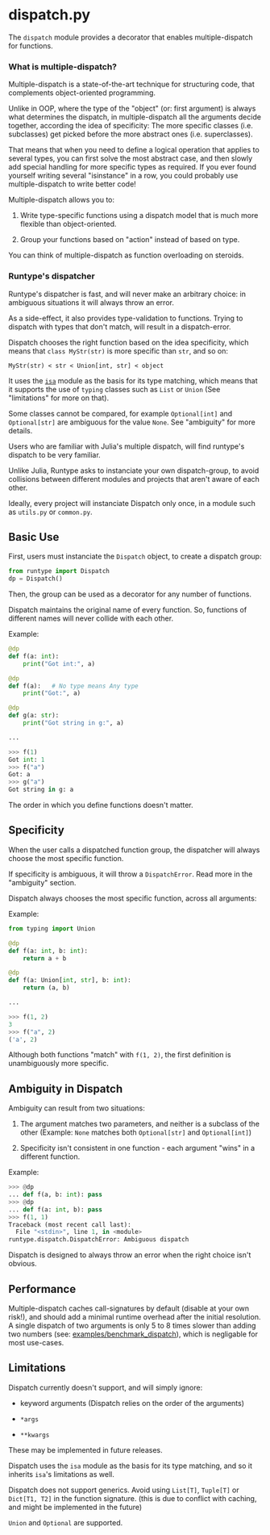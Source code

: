 # dispatch.py

The `dispatch` module provides a decorator that enables multiple-dispatch for functions.

### What is multiple-dispatch?

Multiple-dispatch is a state-of-the-art technique for structuring code, that complements object-oriented programming.

Unlike in OOP, where the type of the "object" (or: first argument) is always what determines the dispatch, in multiple-dispatch all the arguments decide together, according the idea of specificity: The more specific classes (i.e. subclasses) get picked before the more abstract ones (i.e. superclasses).

That means that when you need to define a logical operation that applies to several types, you can first solve the most abstract case, and then slowly add special handling for more specific types as required. If you ever found yourself writing several "isinstance" in a row, you could probably use multiple-dispatch to write better code!

Multiple-dispatch allows you to:

1. Write type-specific functions using a dispatch model that is much more flexible than object-oriented.

2. Group your functions based on "action" instead of based on type.

You can think of multiple-dispatch as function overloading on steroids.

### Runtype's dispatcher

Runtype's dispatcher is fast, and will never make an arbitrary choice: in ambiguous situations it will always throw an error.

As a side-effect, it also provides type-validation to functions. Trying to dispatch with types that don't match, will result in a dispatch-error.

Dispatch chooses the right function based on the idea specificity, which means that `class MyStr(str)` is more specific than `str`, and so on:

    MyStr(str) < str < Union[int, str] < object

It uses the [`isa`](isa.md) module as the basis for its type matching, which means that it supports the use of `typing` classes such as `List` or `Union` (See "limitations" for more on that).

Some classes cannot be compared, for example `Optional[int]` and `Optional[str]` are ambiguous for the value `None`. See "ambiguity" for more details.

Users who are familiar with Julia's multiple dispatch, will find runtype's dispatch to be very familiar.

Unlike Julia, Runtype asks to instanciate your own dispatch-group, to avoid collisions between different modules and projects that aren't aware of each other.

Ideally, every project will instanciate Dispatch only once, in a module such as `utils.py` or `common.py`.

## Basic Use

First, users must instanciate the `Dispatch` object, to create a dispatch group:
```python
from runtype import Dispatch
dp = Dispatch()
```

Then, the group can be used as a decorator for any number of functions.

Dispatch maintains the original name of every function. So, functions of different names will never collide with each other.

Example:
```python
@dp
def f(a: int):
    print("Got int:", a)

@dp
def f(a):   # No type means Any type
    print("Got:", a)

@dp
def g(a: str):
    print("Got string in g:", a)

...

>>> f(1)
Got int: 1
>>> f("a")
Got: a
>>> g("a")
Got string in g: a
```

The order in which you define functions doesn't matter.

## Specificity

When the user calls a dispatched function group, the dispatcher will always choose the most specific function.

If specificity is ambiguous, it will throw a `DispatchError`. Read more in the "ambiguity" section.

Dispatch always chooses the most specific function, across all arguments:

Example:

```python
from typing import Union

@dp
def f(a: int, b: int):
    return a + b

@dp
def f(a: Union[int, str], b: int):
    return (a, b)

...

>>> f(1, 2)
3
>>> f("a", 2)
('a', 2)
```

Although both functions "match" with `f(1, 2)`, the first definition is unambiguously more specific.


## Ambiguity in Dispatch

Ambiguity can result from two situations:

1. The argument matches two parameters, and neither is a subclass of the other (Example: `None` matches both `Optional[str]` and `Optional[int]`)

2. Specificity isn't consistent in one function - each argument "wins" in a different function.

Example:
```python
>>> @dp
... def f(a, b: int): pass
>>> @dp
... def f(a: int, b): pass
>>> f(1, 1)
Traceback (most recent call last):
  File "<stdin>", line 1, in <module>
runtype.dispatch.DispatchError: Ambiguous dispatch
```

Dispatch is designed to always throw an error when the right choice isn't obvious.

## Performance

Multiple-dispatch caches call-signatures by default (disable at your own risk!), and should add a minimal runtime overhead after the initial resolution. A single dispatch of two arguments is only 5 to 8 times slower than adding two numbers (see: [examples/benchmark\_dispatch](https://github.com/erezsh/runtype/blob/master/examples/benchmark_dispatch.py)), which is negligable for most use-cases.

## Limitations

Dispatch currently doesn't support, and will simply ignore:

* keyword arguments (Dispatch relies on the order of the arguments)

* `*args`

* `**kwargs`

These may be implemented in future releases.

Dispatch uses the `isa` module as the basis for its type matching, and so it inherits `isa`'s limitations as well.

Dispatch does not support generics. Avoid using `List[T]`, `Tuple[T]` or `Dict[T1, T2]` in the function signature. (this is due to conflict with caching, and might be implemented in the future)

`Union` and `Optional` are supported.